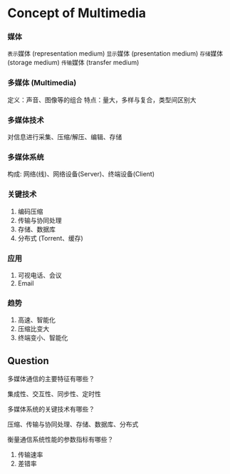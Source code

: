 # Concept of Multimedia

### 媒体

`表示`媒体 \(representation medium\) `显示`媒体 \(presentation medium\) `存储`媒体 \(storage medium\) `传输`媒体 \(transfer medium\)

### 多媒体 \(Multimedia\)

定义：声音、图像等的组合 特点：量大，多样与复合，类型间区别大

### 多媒体技术

对信息进行采集、压缩/解压、编辑、存储

### 多媒体系统

构成: 网络\(线\)、网络设备\(Server\)、终端设备\(Client\)

### 关键技术

1. 编码压缩
2. 传输与协同处理
3. 存储、数据库
4. 分布式 \(Torrent、缓存\)

### 应用

1. 可视电话、会议
2. Email

### 趋势

1. 高速、智能化
2. 压缩比变大
3. 终端变小、智能化

## Question

多媒体通信的主要特征有哪些？

集成性、交互性、同步性、定时性

多媒体系统的关键技术有哪些？

压缩、传输与协同处理、存储、数据库、分布式

衡量通信系统性能的参数指标有哪些？

1. 传输速率
2. 差错率

